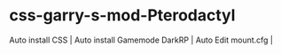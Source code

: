 # css-garry-s-mod-Pterodactyl

Auto install CSS |
Auto install Gamemode DarkRP |
Auto Edit mount.cfg |
